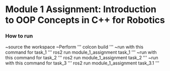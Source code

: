 # Module 1 Assignment: Introduction to OOP Concepts in C++ for Robotics

### How to run
~source the workspace
~Perform
'''
colcon build
'''
~run with this command for task_1
'''
ros2 run module_1_assignment task_1
'''
~run with this command for task_2
'''
ros2 run module_1_assignment task_2
'''
~run with this command for task_3
'''
ros2 run module_1_assignment task_3.1
'''
